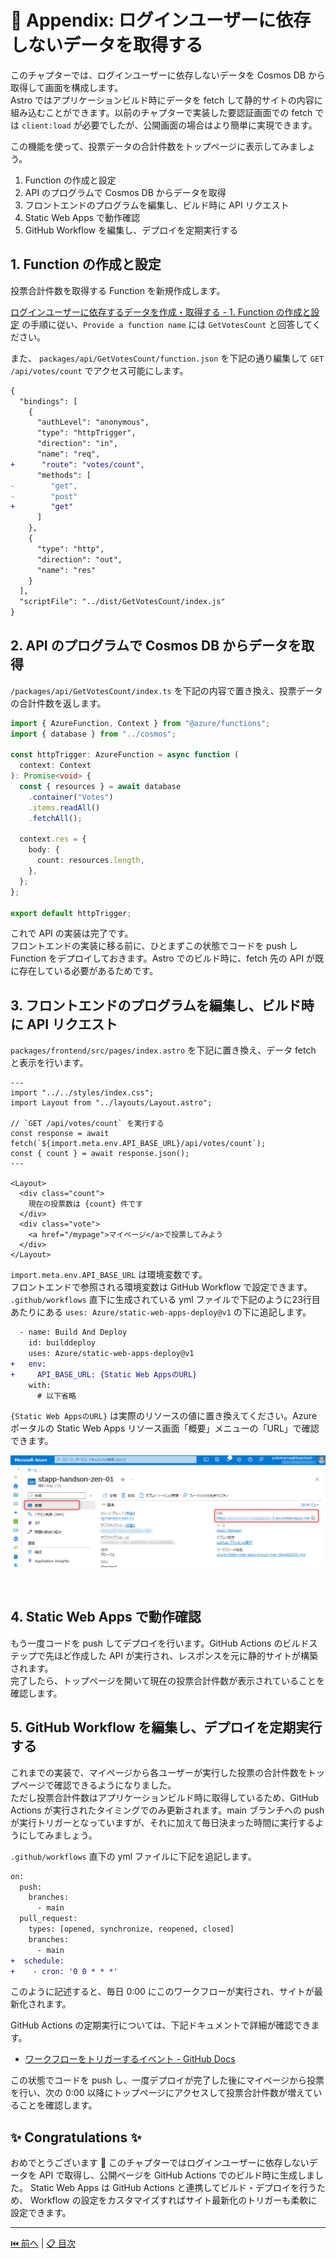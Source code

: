 # 💎 Appendix: ログインユーザーに依存しないデータを取得する

このチャプターでは、ログインユーザーに依存しないデータを Cosmos DB から取得して画面を構成します。  
Astro ではアプリケーションビルド時にデータを fetch して静的サイトの内容に組み込むことができます。以前のチャプターで実装した要認証画面での fetch では `client:load` が必要でしたが、公開画面の場合はより簡単に実現できます。

この機能を使って、投票データの合計件数をトップページに表示してみましょう。

1. Function の作成と設定
1. API のプログラムで Cosmos DB からデータを取得
1. フロントエンドのプログラムを編集し、ビルド時に API リクエスト
1. Static Web Apps で動作確認
1. GitHub Workflow を編集し、デプロイを定期実行する

## 1. Function の作成と設定

投票合計件数を取得する Function を新規作成します。

[ログインユーザーに依存するデータを作成・取得する - 1. Function の作成と設定](./setup-application.md#3-azure-functions-で-api-を実装) の手順に従い、`Provide a function name` には `GetVotesCount` と回答してください。

また、 `packages/api/GetVotesCount/function.json` を下記の通り編集して `GET /api/votes/count` でアクセス可能にします。

```diff
{
  "bindings": [
    {
      "authLevel": "anonymous",
      "type": "httpTrigger",
      "direction": "in",
      "name": "req",
+      "route": "votes/count",
      "methods": [
-        "get",
-        "post"
+        "get"
      ]
    },
    {
      "type": "http",
      "direction": "out",
      "name": "res"
    }
  ],
  "scriptFile": "../dist/GetVotesCount/index.js"
}
```

## 2. API のプログラムで Cosmos DB からデータを取得

`/packages/api/GetVotesCount/index.ts` を下記の内容で置き換え、投票データの合計件数を返します。

```typescript
import { AzureFunction, Context } from "@azure/functions";
import { database } from "../cosmos";

const httpTrigger: AzureFunction = async function (
  context: Context
): Promise<void> {
  const { resources } = await database
    .container("Votes")
    .items.readAll()
    .fetchAll();

  context.res = {
    body: {
      count: resources.length,
    },
  };
};

export default httpTrigger;
```

これで API の実装は完了です。  
フロントエンドの実装に移る前に、ひとまずこの状態でコードを push し Function をデプロイしておきます。Astro でのビルド時に、fetch 先の API が既に存在している必要があるためです。

## 3. フロントエンドのプログラムを編集し、ビルド時に API リクエスト

`packages/frontend/src/pages/index.astro` を下記に置き換え、データ fetch と表示を行います。

```astro
---
import "../../styles/index.css";
import Layout from "../layouts/Layout.astro";

// `GET /api/votes/count` を実行する
const response = await fetch(`${import.meta.env.API_BASE_URL}/api/votes/count`);
const { count } = await response.json();
---

<Layout>
  <div class="count">
    現在の投票数は {count} 件です
  </div>
  <div class="vote">
    <a href="/mypage">マイページ</a>で投票してみよう
  </div>
</Layout>
```

`import.meta.env.API_BASE_URL` は環境変数です。  
フロントエンドで参照される環境変数は GitHub Workflow で設定できます。 `.github/workflows` 直下に生成されている yml ファイルで下記のように23行目あたりにある `uses: Azure/static-web-apps-deploy@v1` の下に追記します。

```diff
  - name: Build And Deploy
    id: builddeploy
    uses: Azure/static-web-apps-deploy@v1
+   env:
+     API_BASE_URL: {Static Web AppsのURL}
    with:
      # 以下省略
```

`{Static Web AppsのURL}` は実際のリソースの値に置き換えてください。Azure ポータルの Static Web Apps リソース画面「概要」メニューの「URL」で確認できます。

![img](./images/get-public-data/3-01.png)

<br>

## 4. Static Web Apps で動作確認

もう一度コードを push してデプロイを行います。GitHub Actions のビルドステップで先ほど作成した API が実行され、レスポンスを元に静的サイトが構築されます。  
完了したら、トップページを開いて現在の投票合計件数が表示されていることを確認します。

## 5. GitHub Workflow を編集し、デプロイを定期実行する

これまでの実装で、マイページから各ユーザーが実行した投票の合計件数をトップページで確認できるようになりました。  
ただし投票合計件数はアプリケーションビルド時に取得しているため、GitHub Actions が実行されたタイミングでのみ更新されます。main ブランチへの push が実行トリガーとなっていますが、それに加えて毎日決まった時間に実行するようにしてみましょう。

`.github/workflows` 直下の yml ファイルに下記を追記します。

```diff
on:
  push:
    branches:
      - main
  pull_request:
    types: [opened, synchronize, reopened, closed]
    branches:
      - main
+  schedule:
+    - cron: '0 0 * * *'
```

このように記述すると、毎日 0:00 にこのワークフローが実行され、サイトが最新化されます。

GitHub Actions の定期実行については、下記ドキュメントで詳細が確認できます。

- [ワークフローをトリガーするイベント - GitHub Docs](https://docs.github.com/ja/actions/using-workflows/events-that-trigger-workflows#schedule)

この状態でコードを push し、一度デプロイが完了した後にマイページから投票を行い、次の 0:00 以降にトップページにアクセスして投票合計件数が増えていることを確認します。

## ✨ Congratulations ✨

おめでとうございます 🎉 このチャプターではログインユーザーに依存しないデータを API で取得し、公開ページを GitHub Actions でのビルド時に生成しました。
Static Web Apps は GitHub Actions と連携してビルド・デプロイを行うため、 Workflow の設定をカスタマイズすればサイト最新化のトリガーも柔軟に設定できます。

---

[⏮️ 前へ](./customize-ad-b2c-builtin-ui.md) | [📋 目次](./README.md)
